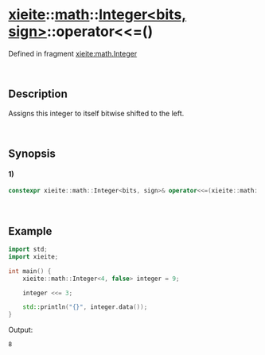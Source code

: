 # [xieite](../../../../../xieite.md)\:\:[math](../../../../../math.md)\:\:[Integer<bits, sign>](../../../../integer.md)\:\:operator\<\<=\(\)
Defined in fragment [xieite:math.Integer](../../../../../../../src/math/integer.cpp)

&nbsp;

## Description
Assigns this integer to itself bitwise shifted to the left.

&nbsp;

## Synopsis
#### 1)
```cpp
constexpr xieite::math::Integer<bits, sign>& operator<<=(xieite::math::Integer<bits, sign> positions) noexcept;
```

&nbsp;

## Example
```cpp
import std;
import xieite;

int main() {
    xieite::math::Integer<4, false> integer = 9;

    integer <<= 3;

    std::println("{}", integer.data());
}
```
Output:
```
8
```
